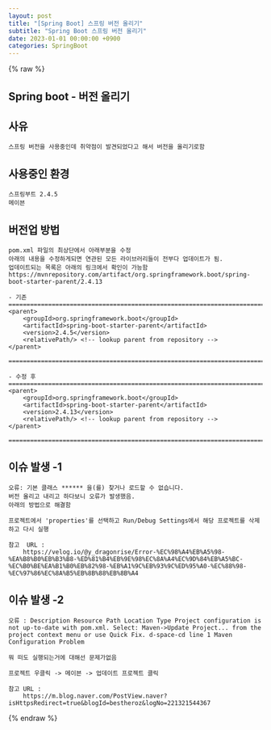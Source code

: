 ```yaml
---
layout: post
title: "[Spring Boot] 스프링 버전 올리기"
subtitle: "Spring Boot 스프링 버전 올리기"
date: 2023-01-01 00:00:00 +0900
categories: SpringBoot
---
```

{% raw %}
## Spring boot - 버전 올리기  
  
## 사유  
	스프링 버전을 사용중인데 취약점이 발견되었다고 해서 버전을 올리기로함  
  
## 사용중인 환경  
	스프링부트 2.4.5  
	메이븐  
  
## 버전업 방법  
  
	pom.xml 파일의 최상단에서 아래부분을 수정  
	아래의 내용을 수정하게되면 연관된 모든 라이브러리들이 전부다 업데이트가 됨.  
	업데이트되는 목록은 아래의 링크에서 확인이 가능함  
	https://mvnrepository.com/artifact/org.springframework.boot/spring-boot-starter-parent/2.4.13  
  
	- 기존  
	====================================================================================================  
    <parent>  
        <groupId>org.springframework.boot</groupId>  
        <artifactId>spring-boot-starter-parent</artifactId>  
        <version>2.4.5</version>  
        <relativePath/> <!-- lookup parent from repository -->  
    </parent>  
  
	====================================================================================================  
  
	- 수정 후  
	====================================================================================================  
    <parent>  
        <groupId>org.springframework.boot</groupId>  
        <artifactId>spring-boot-starter-parent</artifactId>  
        <version>2.4.13</version>  
        <relativePath/> <!-- lookup parent from repository -->  
    </parent>  
  
	====================================================================================================  
  
## 이슈 발생 -1  
	오류: 기본 클래스 ****** 을(를) 찾거나 로드할 수 없습니다.  
	버전 올리고 내리고 하다보니 오류가 발생했음.  
	아래의 방법으로 해결함  
  
	프로젝트에서 'properties'를 선택하고 Run/Debug Settings에서 해당 프로젝트를 삭제하고 다시 실행  
  
	참고  URL :  
		https://velog.io/@y_dragonrise/Error-%EC%98%A4%EB%A5%98-%EA%B8%B0%EB%B3%B8-%ED%81%B4%EB%9E%98%EC%8A%A4%EC%9D%84%EB%A5%BC-%EC%B0%BE%EA%B1%B0%EB%82%98-%EB%A1%9C%EB%93%9C%ED%95%A0-%EC%88%98-%EC%97%86%EC%8A%B5%EB%8B%88%EB%8B%A4  
  
## 이슈 발생 -2  
	오류 : Description Resource Path Location Type Project configuration is not up-to-date with pom.xml. Select: Maven->Update Project... from the project context menu or use Quick Fix. d-space-cd line 1 Maven Configuration Problem  
  
	뭐 떠도 실행되는거에 대해선 문제가없음  
  
	프로젝트 우클릭 -> 메이븐 -> 업데이트 프로젝트 클릭  
  
	참고 URL :  
		https://m.blog.naver.com/PostView.naver?isHttpsRedirect=true&blogId=bestheroz&logNo=221321544367  

{% endraw %}
